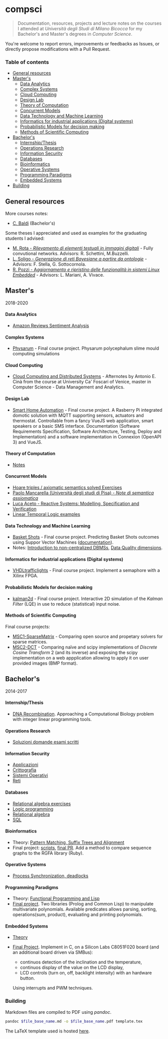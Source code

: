 # compsci

> Documentation, resources, projects and lecture notes on the courses I attended at *Università degli Studi di Milano Bicocca* for my Bachelor's and Master's degrees in *Computer Science*.

You're welcome to report errors, improvements or feedbacks as Issues, or directly propose modifications with a Pull Request.

### Table of contents

- [General resources](#general-resources)
- [Master's](#masters)
    + [Data Analytics](#data-analytics)
    + [Complex Systems](#complex-systems)
    + [Cloud Computing](#cloud-computing)
    + [Design Lab](#design-lab)
    + [Theory of Computation](#theory-of-computation)
    + [Concurrent Models](#concurrent-models)
    + [Data Technology and Machine Learning](#data-technology-and-machine-learning)
    + [Informatics for industrial applications (Digital systems)](#informatics-for-industrial-applications--digital-systems-)
    + [Probabilistic Models for decision making](#probabilistic-models-for-decision-making)
    + [Methods of Scientific Computing](#methods-of-scientific-computing)
- [Bachelor's](#bachelors)
    + [Internship/Thesis](#internship-thesis)
    + [Operations Research](#operations-research)
    + [Information Security](#information-security)
    + [Databases](#databases)
    + [Bioinformatics](#bioinformatics)
    + [Operative Systems](#operative-systems)
    + [Programming Paradigms](#programming-paradigms)
    + [Embedded Systems](#embedded-systems)
- [Building](#building)

## General resources

More courses notes:

- [C. Baldi](https://github.com/crisbal/Appunti-Unimib) (Bachelor's)

Some theses I appreciated and used as examples for the graduating students I advised:

- [M. Rota - *Rilevamento di elementi testuali in immagini digitali*](https://github.com/dubvulture/thesis/blob/master/thesis.pdf) - Fully convutional networks. Advisors: R. Schettini, M.Buzzelli.
- [L. Soligo - *Generazione di reti Bayesiane
a partire da ontologie*](https://gitlab.com/LolloneS/Tesi-Triennale) - Advisors: F. Stella, G. Sottocornola.
- [R. Pozzi - A*ggiornamento e ripristino delle funzionalità in sistemi Linux Embedded*](https://gitlab.com/rpo254/texis/blob/master/Tesi.pdf) - Advisors: L. Mariani, A. Vivace.

## Master's

2018-2020

#### Data Analytics

- [Amazon Reviews Sentiment Analysis](https://github.com/avivace/reviews-sentiment)

#### Complex Systems

- [Physarum](https://github.com/avivace/Physarum) - Final course project. Physarum polycephalum slime mould computing simulations

#### Cloud Computing

- [Cloud Computing and Distributed Systems](https://github.com/Cinofix/Afternotes) - Afternotes by Antonio E. Cinà from the course at University Ca' Foscari of Venice, master in Computer Science - Data Management and Analytics.

#### Design Lab

- [Smart Home Automation](https://github.com/avivace/sha) - Final course project. A Rasberry Pi integrated domotic solution with MQTT supporting sensors, actuators and thermostat. Controllable from a fancy VueJS web application, smart speakers or a basic SMS interface. Documentation (Software Requirements Specification, Software Architecture, Testing, Deploy and Implementation) and a software implementation in Connexion (OpenAPI 3) and VueJS.


#### Theory of Computation

- [Notes](https://github.com/avivace/compsci/blob/master/masters/computation/notes.pdf)

#### Concurrent Models

- [Hoare triples / axiomatic semantics solved Exercises](masters/concurrent-models)
- [Paolo Mancarella (Università degli studi di Pisa) - *Note di semantica assiomatica*](http://pages.di.unipi.it/corradini/Didattica/LPP-13/Logica%20di%20Hoare.pdf)
- [Luca Aceto - Reactive Systems: Modelling, Specification and Verification](http://www.cs.ioc.ee/yik/schools/win2007/ingolfsdottir/sv-book-part1.pdf)
- [Linear Temporal Logic examples](http://www.dis.uniroma1.it/liberato/ar/ltl/ltl.html)

#### Data Technology and Machine Learning

- [Basket Shots](https://github.com/avivace/basket-shots) - Final course project. Predicting Basket Shots outcomes using Suppor Vector Machines ([documentation](https://github.com/avivace/basket-shots/raw/master/docs/index.pdf)).
- Notes: [Introduction to non-centralized DBMSs](https://github.com/avivace/compsci/raw/master/masters/datatech/2.pdf), [Data Quality dimensions](https://github.com/avivace/compsci/raw/master/masters/datatech/dataquality.pdf).


#### Informatics for industrial applications (Digital systems)

- [VHDLtrafficlights](https://github.com/avivace/VHDLtrafficlights) - Final course project. Implement a semaphore with a Xilinx FPGA.

#### Probabilistic Models for decision making

- [kalman2d](https://avivace.github.io/kalman/) - Final course project. Interactive 2D simulation of the *Kalman Filter* (LQE) in use to reduce (statistical) input noise.

#### Methods of Scientific Computing

Final course projects:

- [MSC1-SparseMatrix](https://github.com/avivace/mcs1-sparsematrix) - Comparing open source and propetary solvers for sparse matrices.
- [MSC2-DCT](https://github.com/avivace/mcs2-dct) - Comparing naïve and scipy implementations of *Discrete Cosine Transform* 2 (and its inverse) and exposing the scipy implementation on a web appplication allowing to apply it on user provided images (BMP format).


## Bachelor's

2014-2017

#### Internship/Thesis

- [DNA Recombination](https://github.com/avivace/dna-recombination).  Approaching a Computational Biology problem with integer linear programming tools.

#### Operations Research

- [Soluzioni domande esami scritti](https://github.com/avivace/compsci/blob/master/operative-research/risposte.pdf)

#### Information Security

- [Applicazioni](https://github.com/avivace/compsci/blob/master/sicurezza/1applicazioni.pdf)
- [Crittografia](https://github.com/avivace/compsci/blob/master/sicurezza/2crittografia.pdf)
- [Sistemi Operativi](https://github.com/avivace/compsci/blob/master/sicurezza/3sistemi_operativi.pdf)
- [Reti](https://github.com/avivace/compsci/blob/master/sicurezza/4reti.pdf)

#### Databases
- [Relational algebra exercises](https://github.com/avivace/compsci/blob/master/databases/relational_algebra.md)
- [Logic programming](https://github.com/avivace/compsci/raw/master/databases/teoria_progLogica.pdf)
- [Relational algebra](https://github.com/avivace/compsci/blob/master/databases/teoria_AlgebraRelazionale.pdf)
- [SQL](https://github.com/avivace/compsci/blob/master/databases/teoria_SQL.pdf)

#### Bioinformatics

- Theory: [Pattern Matching, Suffix Trees and Alignment](https://github.com/avivace/compsci/raw/master/bachelors/bioinformatics/bio.pdf)
- Final project: [scripts](https://github.com/avivace/bio-p), [final PR](https://github.com/avivace/rgfa). Add a method to compare sequence graphs to the RGFA library (Ruby).

#### Operative Systems

- [Process Synchronization, deadlocks](https://avivace.com/assets/OS.pdf)

#### Programming Paradigms

- Theory: [Functional Programming and Lisp](https://github.com/avivace/compsci/raw/master/bachelors/programming-paradigms/FP_Lisp.pdf)
- [Final project](https://github.com/avivace/mvpoli). Two libraries (Prolog and Common Lisp) to manipulate multivariate polynomials. Available predicates allows parsing, sorting, operations(sum, product), evaluating and printing polynomials.

#### Embedded Systems

- [Theory](https://github.com/avivace/compsci/raw/master/bachelors/embedded-systems/teoria.pdf)
- [Final Project](https://github.com/avivace/EmbeddedSystems-8051). Implement in C, on a Silicon Labs C8051F020 board (and an additional board driven via SMBus):
    + continuos detection of the inclination and the temperature, 
    + continuos display of the value on the LCD display, 
    + LCD controls (turn on, off, backlight intensity) with an hardware button.

    Using interrupts and PWM techniques.

### Building

Markdown files are compiled to PDF using _pandoc_.

```bash
pandoc $file_base_name.md -o $file_base_name.pdf template.tex
```

The LaTeX template used is hosted [here](https://github.com/avivace/dotfiles).
